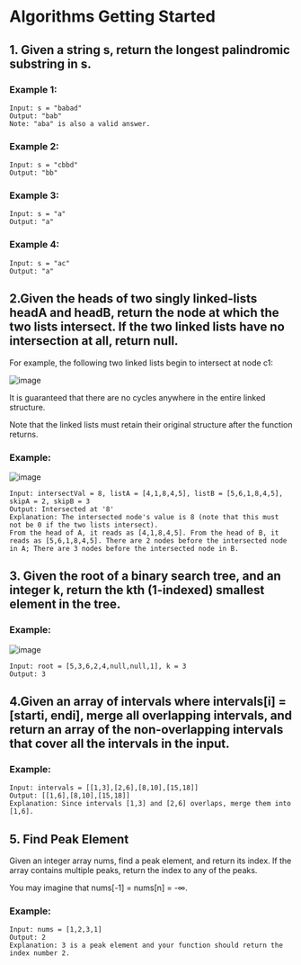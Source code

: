 # Algorithms Getting Started
## 1. Given a string s, return the longest palindromic substring in s.

### Example 1:
```
Input: s = "babad"
Output: "bab"
Note: "aba" is also a valid answer.

```
### Example 2:
```
Input: s = "cbbd"
Output: "bb"
```

### Example 3:
```
Input: s = "a"
Output: "a"
```
### Example 4:
```
Input: s = "ac"
Output: "a"
```

## 2.Given the heads of two singly linked-lists headA and headB, return the node at which the two lists intersect. If the two linked lists have no intersection at all, return null.

For example, the following two linked lists begin to intersect at node c1:

![image](https://user-images.githubusercontent.com/15165282/116077961-58cbf980-a696-11eb-9d62-3c3b3ae3a06c.png)

It is guaranteed that there are no cycles anywhere in the entire linked structure.

Note that the linked lists must retain their original structure after the function returns.

### Example:
![image](https://user-images.githubusercontent.com/15165282/116078085-7b5e1280-a696-11eb-8959-f341e54b7239.png)

```
Input: intersectVal = 8, listA = [4,1,8,4,5], listB = [5,6,1,8,4,5], skipA = 2, skipB = 3
Output: Intersected at '8'
Explanation: The intersected node's value is 8 (note that this must not be 0 if the two lists intersect).
From the head of A, it reads as [4,1,8,4,5]. From the head of B, it reads as [5,6,1,8,4,5]. There are 2 nodes before the intersected node in A; There are 3 nodes before the intersected node in B.
```

## 3. Given the root of a binary search tree, and an integer k, return the kth (1-indexed) smallest element in the tree.

### Example:
![image](https://user-images.githubusercontent.com/15165282/116079292-ea883680-a697-11eb-93d9-3a848c6bfc6f.png)

```
Input: root = [5,3,6,2,4,null,null,1], k = 3
Output: 3
```

## 4.Given an array of intervals where intervals[i] = [starti, endi], merge all overlapping intervals, and return an array of the non-overlapping intervals that cover all the intervals in the input.

### Example:
```
Input: intervals = [[1,3],[2,6],[8,10],[15,18]]
Output: [[1,6],[8,10],[15,18]]
Explanation: Since intervals [1,3] and [2,6] overlaps, merge them into [1,6].
```

## 5. Find Peak Element

Given an integer array nums, find a peak element, and return its index. If the array contains multiple peaks, return the index to any of the peaks.

You may imagine that nums[-1] = nums[n] = -∞.

### Example:
```
Input: nums = [1,2,3,1]
Output: 2
Explanation: 3 is a peak element and your function should return the index number 2.
```
